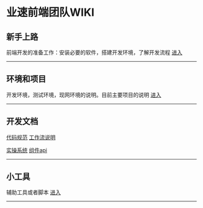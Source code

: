 
业速前端团队WIKI
=============================


新手上路
---------------
前端开发的准备工作：安装必要的软件，搭建开发环境，了解开发流程 [进入](#!page/getting-start.mdt)
- - -


环境和项目
---------------
开发环境，测试环境，现网环境的说明。目前主要项目的说明 [进入](#!page/environment.mdt)
- - -


开发文档
---------------

[代码规范](https://github.com/sivan/javascript-style-guide/blob/master/es5/README.md)	 [工作流说明](#!doc/work-flow.mdt) 

[实操系统](page/apo.mdt)	[组件api](#!page/component.mdt) 
- - -


小工具
---------------
辅助工具或者脚本 [进入](#!page/tools.mdt)
- - -
